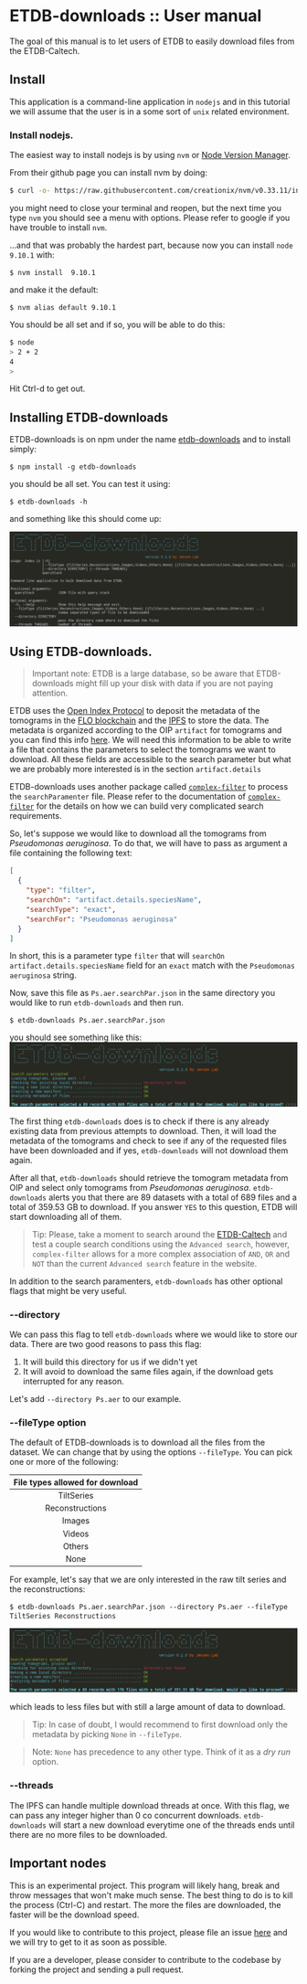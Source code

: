 # ETDB-downloads :: User manual

The goal of this manual is to let users of ETDB to easily download files from the ETDB-Caltech.

## Install

This application is a command-line application in `nodejs` and in this tutorial we will assume that the user is in a some sort of `unix` related environment.

### Install nodejs.

The easiest way to install nodejs is by using `nvm` or [Node Version Manager](https://github.com/creationix/nvm).

From their github page you can install nvm by doing:

```bash
$ curl -o- https://raw.githubusercontent.com/creationix/nvm/v0.33.11/install.sh | bash
```

you might need to close your terminal and reopen, but the next time you type `nvm` you should see a menu with options. Please refer to google if you have trouble to install `nvm`.

...and that was probably the hardest part, because now you can install `node 9.10.1` with:

```
$ nvm install  9.10.1
```

and make it the default:

```
$ nvm alias default 9.10.1
```

You should be all set and if so, you will be able to do this:

```bash
$ node
> 2 + 2
4
> 
```

Hit Ctrl-d to get out.

## Installing ETDB-downloads

ETDB-downloads is on npm under the name [etdb-downloads](https://www.npmjs.com/package/etdb-downloads) and to install simply:

```
$ npm install -g etdb-downloads
```

you should be all set. You can test it using:

```
$ etdb-downloads -h
```

and something like this should come up:

![](./imgs/2018-06-02-154118_1164x382_scrot.png)

## Using ETDB-downloads.

> Important note: ETDB is a large database, so be aware that ETDB-downloads might fill up your disk with data if you are not paying attention.

ETDB uses the [Open Index Protocol](https://oip.wiki) to deposit the metadata of the tomograms in the [FLO blockchain](https://flo.cash) and the [IPFS](https://ipfs.io) to store the data. The metadata is organized according to the OIP `artifact` for tomograms and you can find this info [here](https://oip.wiki/Research-Tomogram). We will need this information to be able to write a file that contains the parameters to select the tomograms we want to download. All these fields are accessible to the search parameter but what we are probably more interested is in the section `artifact.details`

ETDB-downloads uses another package called [`complex-filter`](https://www.npmjs.com/package/complex-filter) to process the `searchParamenter` file. Please refer to the documentation of [`complex-filter`](https://www.npmjs.com/package/complex-filter) for the details on how we can build very complicated search requirements.  

So, let's suppose we would like to download all the tomograms from _Pseudomonas aeruginosa_. To do that, we will have to pass as argument a file containing the following text:

```json
[
  {
    "type": "filter",
    "searchOn": "artifact.details.speciesName",
    "searchType": "exact",
    "searchFor": "Pseudomonas aeruginosa"
  }
]
```

In short, this is a parameter type `filter` that will `searchOn` `artifact.details.speciesName` field for an `exact` match with the `Pseudomonas aeruginosa` string.

Now, save this file as `Ps.aer.searchPar.json` in the same directory you would like to run `etdb-downloads` and then run.

```
$ etdb-downloads Ps.aer.searchPar.json
```

you should see something like this:  
![](./imgs/2018-06-02-154556_1058x236_scrot.png)

The first thing `etdb-downloads` does is to check if there is any already existing data from previous attempts to download. Then, it will load the metadata of the tomograms and check to see if any of the requested files have been downloaded and if yes, `etdb-downloads` will not download them again.

After all that, `etdb-downloads` should retrieve the tomogram metadata from OIP and select only tomograms from _Pseudomonas aeruginosa_. `etdb-downloads` alerts you that there are 89 datasets with a total of 689 files and a total of 359.53 GB to download. If you answer `YES` to this question, ETDB will start downloading all of them.

> Tip: Please, take a moment to search around the [ETDB-Caltech](https://etdb.caltech.edu) and test a couple search conditions using the `Advanced search`, however, `complex-filter` allows for a more complex association of `AND`, `OR` and `NOT` than the current `Advanced search` feature in the website.

In addition to the search paramenters, `etdb-downloads` has other optional flags that might be very useful.

### --directory

We can pass this flag to tell `etdb-downloads` where we would like to store our data. There are two good reasons to pass this flag: 
1) It will build this directory for us if we didn't yet
2) It will avoid to download the same files again, if the download gets interrupted for any reason.

Let's add `--directory Ps.aer` to our example.

### --fileType option

The default of ETDB-downloads is to download all the files from the dataset. We can change that by using the options `--fileType`. You can pick one or more of the following:

| File types allowed for download |
|:-:|
| TiltSeries |
| Reconstructions |
| Images |
| Videos |
| Others |
| None |

For example, let's say that we are only interested in the raw tilt series and the reconstructions:

```
$ etdb-downloads Ps.aer.searchPar.json --directory Ps.aer --fileType TiltSeries Reconstructions
```

![](./imgs/2018-06-02-154905_1053x236_scrot.png)

which leads to less files but with still a large amount of data to download.

>Tip: In case of doubt, I would recommend to first download only the metadata by picking `None` in `--fileType`.

> Note: `None` has precedence to any other type. Think of it as a _dry run_ option.

### --threads

The IPFS can handle multiple download threads at once. With this flag, we can pass any integer higher than 0 co concurrent downloads. `etdb-downloads` will start a new download everytime one of the threads ends until there are no more files to be downloaded.


## Important nodes

This is an experimental project. This program will likely hang, break and throw messages that won't make much sense. The best thing to do is to kill the process (Ctrl-C) and restart. The more the files are downloaded, the faster will be the download speed.

If you would like to contribute to this project, please file an issue [here](https://github.com/theJensenLab/etdb-downloads/issues) and we will try to get to it as soon as possible.

If you are a developer, please consider to contribute to the codebase by forking the project and sending a pull request. 






